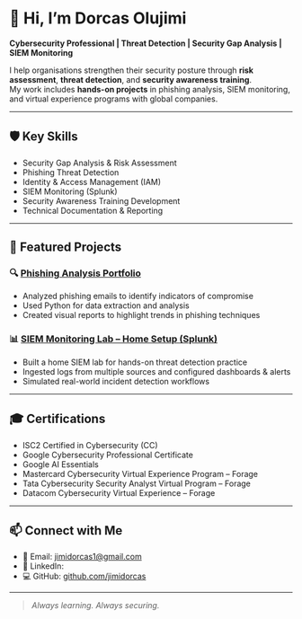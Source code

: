 # 👋 Hi, I’m Dorcas Olujimi  

**Cybersecurity Professional | Threat Detection | Security Gap Analysis | SIEM Monitoring**  

I help organisations strengthen their security posture through **risk assessment**, **threat detection**, and **security awareness training**.  
My work includes **hands-on projects** in phishing analysis, SIEM monitoring, and virtual experience programs with global companies.  

---

## 🛡️ Key Skills
- Security Gap Analysis & Risk Assessment
- Phishing Threat Detection
- Identity & Access Management (IAM)
- SIEM Monitoring (Splunk)
- Security Awareness Training Development
- Technical Documentation & Reporting

---

## 📂 Featured Projects

### 🔍 [Phishing Analysis Portfolio](https://github.com/jimidorcas/Phishing-analysis-portfolio)  
- Analyzed phishing emails to identify indicators of compromise  
- Used Python for data extraction and analysis  
- Created visual reports to highlight trends in phishing techniques  

### 📊 [SIEM Monitoring Lab – Home Setup (Splunk)](https://github.com/jimidorcas/siem-monitoring-lab)
 
- Built a home SIEM lab for hands-on threat detection practice  
- Ingested logs from multiple sources and configured dashboards & alerts  
- Simulated real-world incident detection workflows  

---

## 🎓 Certifications
- ISC2 Certified in Cybersecurity (CC)
- Google Cybersecurity Professional Certificate
- Google AI Essentials
- Mastercard Cybersecurity Virtual Experience Program – Forage
- Tata Cybersecurity Security Analyst Virtual Program – Forage
- Datacom Cybersecurity Virtual Experience – Forage

---

## 📫 Connect with Me
- 📧 Email: jimidorcas1@gmail.com
- 💼 LinkedIn: 
- 💻 GitHub: [github.com/jimidorcas](https://github.com/jimidorcas)

---
> *Always learning. Always securing.*

<!--
**jimidorcas/jimidorcas** is a ✨ _special_ ✨ repository because its `README.md` (this file) appears on your GitHub profile.

Here are some ideas to get you started:

- 🔭 I’m currently working on ...
- 🌱 I’m currently learning ...
- 👯 I’m looking to collaborate on ...
- 🤔 I’m looking for help with ...
- 💬 Ask me about ...
- 📫 How to reach me: ...
- 😄 Pronouns: ...
- ⚡ Fun fact: ...
-->
